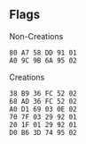 ﻿

## Flags

Non-Creations

`80 A7 58 DD 91 01`  
`A0 9C 9B 6A 95 02`

Creations
 
`38 B9 36 FC 52 02`  
`68 AD 36 FC 52 02`  
`A0 D1 69 03 0E 02`  
`70 7F 03 29 92 01`  
`20 1F 01 29 92 01`  
`D0 B6 3D 74 95 02`
